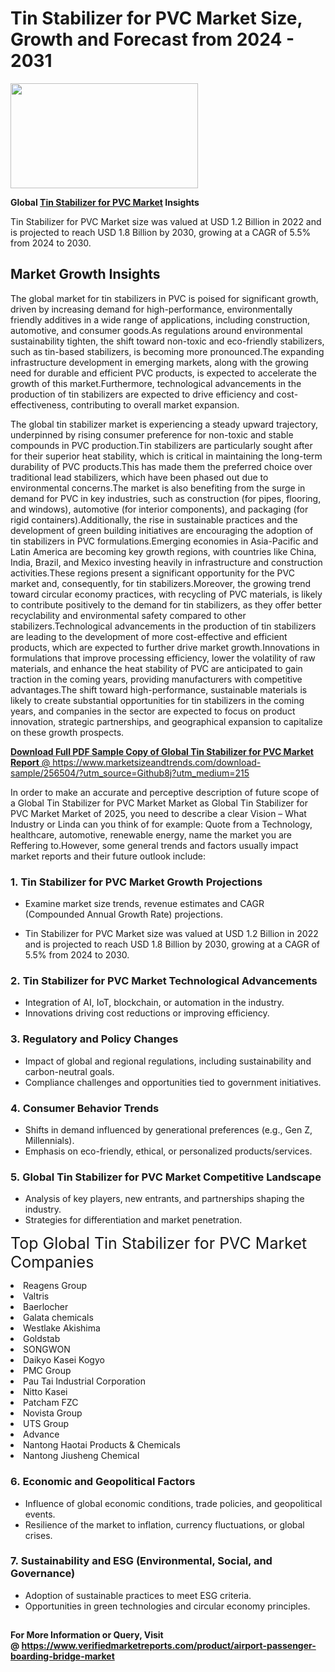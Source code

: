<H1>Tin Stabilizer for PVC Market Size, Growth and Forecast from 2024 - 2031</H1><img class="aligncenter size-medium wp-image-584254" src="https://thirdeyenews.in/wp-content/uploads/2024/09/Global-Market-Research-300x168.jpeg" alt="" width="300" height="168" /><p><strong>Global&nbsp;<a href="https://www.marketsizeandtrends.com/download-sample/256504/?utm_source=Github8j?utm_medium=215">Tin Stabilizer for PVC Market</a> Insights</strong></p><p>Tin Stabilizer for PVC Market size was valued at USD 1.2 Billion in 2022 and is projected to reach USD 1.8 Billion by 2030, growing at a CAGR of 5.5% from 2024 to 2030.</p><p><h2>Market Growth Insights</h2> <p>The global market for tin stabilizers in PVC is poised for significant growth, driven by increasing demand for high-performance, environmentally friendly additives in a wide range of applications, including construction, automotive, and consumer goods.As regulations around environmental sustainability tighten, the shift toward non-toxic and eco-friendly stabilizers, such as tin-based stabilizers, is becoming more pronounced.The expanding infrastructure development in emerging markets, along with the growing need for durable and efficient PVC products, is expected to accelerate the growth of this market.Furthermore, technological advancements in the production of tin stabilizers are expected to drive efficiency and cost-effectiveness, contributing to overall market expansion.</p> <p><a href="#"></a></p> <p>The global tin stabilizer market is experiencing a steady upward trajectory, underpinned by rising consumer preference for non-toxic and stable compounds in PVC production.Tin stabilizers are particularly sought after for their superior heat stability, which is critical in maintaining the long-term durability of PVC products.This has made them the preferred choice over traditional lead stabilizers, which have been phased out due to environmental concerns.The market is also benefiting from the surge in demand for PVC in key industries, such as construction (for pipes, flooring, and windows), automotive (for interior components), and packaging (for rigid containers).Additionally, the rise in sustainable practices and the development of green building initiatives are encouraging the adoption of tin stabilizers in PVC formulations.Emerging economies in Asia-Pacific and Latin America are becoming key growth regions, with countries like China, India, Brazil, and Mexico investing heavily in infrastructure and construction activities.These regions present a significant opportunity for the PVC market and, consequently, for tin stabilizers.Moreover, the growing trend toward circular economy practices, with recycling of PVC materials, is likely to contribute positively to the demand for tin stabilizers, as they offer better recyclability and environmental safety compared to other stabilizers.Technological advancements in the production of tin stabilizers are leading to the development of more cost-effective and efficient products, which are expected to further drive market growth.Innovations in formulations that improve processing efficiency, lower the volatility of raw materials, and enhance the heat stability of PVC are anticipated to gain traction in the coming years, providing manufacturers with competitive advantages.The shift toward high-performance, sustainable materials is likely to create substantial opportunities for tin stabilizers in the coming years, and companies in the sector are expected to focus on product innovation, strategic partnerships, and geographical expansion to capitalize on these growth prospects.<p><a href="#"></p><p><span class=""><strong>Download Full PDF Sample Copy of Global Tin Stabilizer for PVC Market Report</strong> @ <a href="https://www.marketsizeandtrends.com/download-sample/256504/?utm_source=Github8j?utm_medium=215" target="_blank">https://www.marketsizeandtrends.com/download-sample/256504/?utm_source=Github8j?utm_medium=215</a></span></p><p>In order to make an accurate and perceptive description of future scope of a Global&nbsp;Tin Stabilizer for PVC Market Market as Global&nbsp;Tin Stabilizer for PVC Market Market of 2025, you need to describe a clear Vision &ndash; What Industry or Linda can you think of for example: Quote from a Technology, healthcare, automotive, renewable energy, name the market you are Reffering to.However, some general trends and factors usually impact market reports and their future outlook include:</p><h3>1.&nbsp;<strong>Tin Stabilizer for PVC Market Growth Projections</strong></h3><ul><li>Examine market size trends, revenue estimates and CAGR (Compounded Annual Growth Rate) projections.</li><li><p>Tin Stabilizer for PVC Market size was valued at USD 1.2 Billion in 2022 and is projected to reach USD 1.8 Billion by 2030, growing at a CAGR of 5.5% from 2024 to 2030.</p></li></ul><h3>2.&nbsp;<strong>Tin Stabilizer for PVC Market Technological Advancements</strong></h3><ul><li>Integration of AI, IoT, blockchain, or automation in the industry.</li><li>Innovations driving cost reductions or improving efficiency.</li></ul><h3>3.&nbsp;<strong>Regulatory and Policy Changes</strong></h3><ul><li>Impact of global and regional regulations, including sustainability and carbon-neutral goals.</li><li>Compliance challenges and opportunities tied to government initiatives.</li></ul><h3>4.&nbsp;<strong>Consumer Behavior Trends</strong></h3><ul><li>Shifts in demand influenced by generational preferences (e.g., Gen Z, Millennials).</li><li>Emphasis on eco-friendly, ethical, or personalized products/services.</li></ul><h3>5.&nbsp;<strong>Global Tin Stabilizer for PVC Market Competitive Landscape</strong></h3><ul><li>Analysis of key players, new entrants, and partnerships shaping the industry.</li><li>Strategies for differentiation and market penetration.</li></ul><p data-pm-slice="1 1 []"><span style="color: inherit; font-family: inherit; font-size: 25px;">Top Global Tin Stabilizer for PVC Market Companies</span></p><div class="" data-test-id=""><p><li>Reagens Group</li><li> Valtris</li><li> Baerlocher</li><li> Galata chemicals</li><li> Westlake Akishima</li><li> Goldstab</li><li> SONGWON</li><li> Daikyo Kasei Kogyo</li><li> PMC Group</li><li> Pau Tai Industrial Corporation</li><li> Nitto Kasei</li><li> Patcham FZC</li><li> Novista Group</li><li> UTS Group</li><li> Advance</li><li> Nantong Haotai Products & Chemicals</li><li> Nantong Jiusheng Chemical</li></p></div><h3>6.&nbsp;<strong>Economic and Geopolitical Factors</strong></h3><ul><li>Influence of global economic conditions, trade policies, and geopolitical events.</li><li>Resilience of the market to inflation, currency fluctuations, or global crises.</li></ul><h3>7.&nbsp;<strong>Sustainability and ESG (Environmental, Social, and Governance)</strong></h3><ul><li>Adoption of sustainable practices to meet ESG criteria.</li><li>Opportunities in green technologies and circular economy principles.</li></ul><h2><strong style="font-size: 14px;">For More Information or Query, Visit @&nbsp;</strong><a style="background-color: #ffffff; font-size: 14px;" href="https://www.marketsizeandtrends.com/report/tin-stabilizer-for-pvc-market/" target="_blank">https://www.verifiedmarketreports.com/product/airport-passenger-boarding-bridge-market</a></h2>